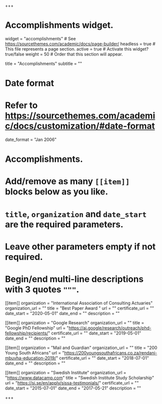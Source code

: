 +++
# Accomplishments widget.
widget = "accomplishments"  # See https://sourcethemes.com/academic/docs/page-builder/
headless = true  # This file represents a page section.
active = true  # Activate this widget? true/false
weight = 50  # Order that this section will appear.

title = "Accomplish&shy;ments"
subtitle = ""

# Date format
#   Refer to https://sourcethemes.com/academic/docs/customization/#date-format
date_format = "Jan 2006"

# Accomplishments.
#   Add/remove as many `[[item]]` blocks below as you like.
#   `title`, `organization` and `date_start` are the required parameters.
#   Leave other parameters empty if not required.
#   Begin/end multi-line descriptions with 3 quotes `"""`.

[[item]]
  organization = "International Association of Consulting Actuaries"
  organization_url = ""
  title = "Best Paper Award "
  url = ""
  certificate_url = ""
  date_start = "2020-05-01"
  date_end = ""
  description = ""

[[item]]
  organization = "Google Research"
  organization_url = ""
  title = "Google PhD Fellowship"
  url = "https://ai.google/research/outreach/phd-fellowship/recipients/"
  certificate_url = ""
  date_start = "2019-05-01"
  date_end = ""
  description = ""

[[item]]
  organization = "Mail and Guardian"
  organization_url = ""
  title = "200 Young South Africans"
  url = "https://200youngsouthafricans.co.za/rendani-mbuvha-education-2019/"
  certificate_url = ""
  date_start = "2018-07-01"
  date_end = ""
  description = ""
  
[[item]]
  organization = "Swedish Institute"
  organization_url = "https://www.datacamp.com"
  title = "Swedish Institute Study Scholarship"
  url = "https://si.se/en/apply/sissa-testimonials/"
  certificate_url = ""
  date_start = "2015-07-01"
  date_end = "2017-05-21"
  description = ""

+++
